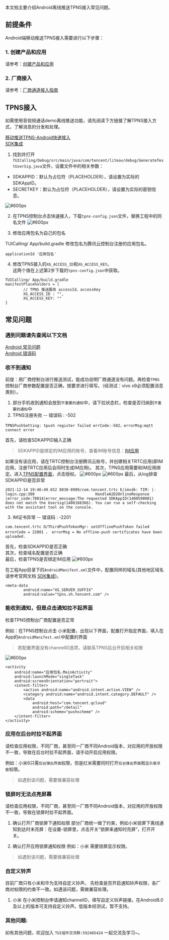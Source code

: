 本文档主要介绍Android离线推送TPNS接入常见问题。
## 前提条件
Android端移动推送TPNS接入需要进行以下步骤：
### 1. 创建产品和应用
请参考：[创建产品和应用](https://cloud.tencent.com/document/product/548/37241)
### 2. 厂商接入
请参考：[厂商通道接入指南](https://cloud.tencent.com/document/product/548/45909)

## TPNS接入
如需使用音视频通话demo离线推送功能，请先阅读下方链接了解TPNS接入方式，了解消息的分发和处理。
>
[移动推送TPNS-Android快速接入](https://cloud.tencent.com/document/product/548/43211)  
[SDK集成](https://cloud.tencent.com/document/product/548/36652)

1. 找到并打开`TUICalling/Debug/src/main/java/com/tencent/liteav/debug/GenerateTestUserSig.java`文件，设置文件中的相关参数：
<ul style="margin:0"><li/>SDKAPPID：默认为占位符（PLACEHOLDER），请设置为实际的 SDKAppID。
<li/>SECRETKEY：默认为占位符（PLACEHOLDER），请设置为实际的密钥信息。</ul>

 ![#600px](https://liteav.sdk.qcloud.com/doc/res/trtc/picture/zh-cn/sdkappid_secretkey.png)

2. 在TPNS控制台点击快速接入，下载`tpns-config.json`文件，替换工程中的同名文件
  ![#600px](https://qcloudimg.tencent-cloud.cn/raw/77a1fdbb89d0c93595441a2380ab2bb3.png)

3. 修改应用包名为自己的包名   

TUICalling/ App/build.gradle 修改包名为腾讯云控制台注册的应用包名。
```
applicationId '应用包名'
```
4. 修改TPNS接入的`XG_ACCESS_ID`和`XG_ACCESS_KEY`。  
   这两个值在上述第2步下载的`tpns-config.json`中获取。
```
TUICalling/ App/build.gradle
manifestPlaceholders = [
        // TPNS 推送服务 accessId、accessKey
        XG_ACCESS_ID : "",
        XG_ACCESS_KEY: ""
]
```
## 常见问题
### 遇到问题请先查阅以下文档   
[Android 常见问题](https://cloud.tencent.com/document/product/548/36674)    
[Android 错误码](https://cloud.tencent.com/document/product/548/36660)

### 收不到通知
前提：用厂商控制台进行推送测试，能成功说明厂商通道没有问题。再检查`TPNS`控制台厂商参数配置是否正确，按要求进行填写。（经测试：vivo x9必须配置消息类别）。
1. 部分手机收到通知会放到`不重要的通知`中，请下拉状态栏，检查是否归纳到`不重要的通知`中
2. TPNS注册失败 -- 错误码 :  -502
```
TPNSPushSetting: tpush register failed errCode:-502，errorMsg:mqtt connect error
```
首先，请检查SDKAPPID输入正确
> SDKAPPID是绑定的IM应用的账号，查看IM账号信息：[IM应用](https://console.cloud.tencent.com/im)

如果没有该应用，请在TRTC控制台注册腾讯云账号，并创建相关TRTC应用(即IM应用，注册TRTC应用后会同时生成IM应用)。
其次，TPNS应用需要和IM应用绑定。进入[TPNS配置界面](https://console.cloud.tencent.com/tpns/service-auth)，点击授权。
![#600px](https://qcloudimg.tencent-cloud.cn/raw/cf49adc442289e6e086136545a93c366.png)
![#600px](https://qcloudimg.tencent-cloud.cn/raw/4f3114ec889c0cefd0b593bc9669e4ff.png)
最后，从log排查SDKAPPID是否异常
```
2021-12-14 19:46:49.652 8830-8909/com.tencent.trtc E/imsdk: TIM: |-login.cpp:380                           HandleA2D2OnlineResponse                |error_code:70014|error_message:The requested SDKAppID(1400590001) does not match the Usersig(1400188366). You can run a self-checking with the assistant tool on the console.
```

3. IM证书异常 -- 错误码 : -2201
 ```
com.tencent.trtc D/ThirdPushTokenMgr: setOfflinePushToken failed errorCode = 22001 ， errorMsg = No offline-push certificates have been uploaded.
```
首先，检查SDKAPPID是否正确    
其次，检查域名配置是否正确    
最后，检查TPNS是否绑定IM应用
![#600px](https://qcloudimg.tencent-cloud.cn/raw/62f5102b2ad4d25e8813a21a22b5eba8.png)

在工程App目录下的`AndroidManifest.xml`文件中，配置同样的域名(其他地区域名请参考官网文档 [SDK集成](https://cloud.tencent.com/document/product/548/36652))。
```
<meta-data
        android:name="XG_SERVER_SUFFIX"
        android:value="tpns.sh.tencent.com" />
```
### 能收到通知，但是点击通知拉不起界面
检查TPNS控制台厂商配置是否正常

例如：在TPNS控制台点击 小米配置，出现以下界面，配置打开指定界面，填入在App的`AndroidManifest.xml`中配置的界面
>若配置界面没有channelID选项，请联系TPNS后台开启相关权限
>
![#600px](https://qcloudimg.tencent-cloud.cn/raw/23f9ee882464629f5b82fb8a20835b2b.png)
```
<activity
    android:name="应用包名.MainActivity"
    android:launchMode="singleTask"
    android:screenOrientation="portrait">
    <intent-filter>
        <action android:name="android.intent.action.VIEW" />
        <category android:name="android.intent.category.DEFAULT" />
        <data
            android:host="com.tencent.qcloud"
            android:path="/detail"
            android:scheme="pushscheme" />
    </intent-filter>
</activity>
```
### 应用在后台时拉不起界面

请检查应用权限，不同厂商，甚至同一厂商不同Android版本，对应用的开放权限不一致，导致在后台时拉不起界面，请手动开启应用权限。

例如：小米6只需`后台弹出界面`权限，但是红米需要同时打开`后台弹出界面`和`显示悬浮窗`权限。

>如遇到该问题，需要做兼容处理


### 锁屏时无法点亮屏幕
请检查应用权限，不同厂商，甚至同一厂商不同Android版本，对应用的开放权限不一致，导致在锁屏时拉不起界面。
1. 确认打开厂商锁屏下通知权限
   部分厂商统一做了约束，例如小米锁屏下离线通知到达时未亮屏：在设置-锁屏里，点击开关“锁屏来通知时亮屏”，打开开关。
   
2. 确认打开应用锁屏通知权限
   例如：小米 需要锁屏显示权限。  

>如遇到该问题，需要做兼容处理
### 自定义铃声
目前厂商只有小米和华为支持自定义铃声。
先检查是否开启通知铃声权限，各厂商对权限的约束不一致。如遇该问题，需做兼容处理。
1. 小米
   在小米控制台申请通知channelID，填写自定义铃声链接。在Android8.0及以上的版本可支持自定义铃声。低版本经测试，暂不支持。

### 其他问题:
如有其他问题，欢迎加入 `TUI组件交流群:592465424` 一起交流及学习~。